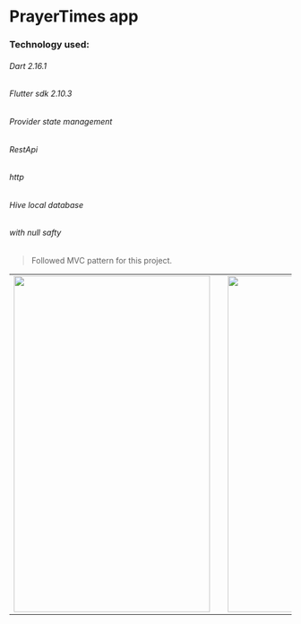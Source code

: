 # PrayerTimes app

<h3> Technology used: </h3>
         <h6>Dart 2.16.1 </h6> 
         <h6> Flutter sdk 2.10.3</h6>
         <h6> Provider state management</h6>
          <h6>RestApi</h6>
         <h6> http</h6>
         <h6> Hive local database</h6>
         <h6> with null safty</h6>
         

 > Followed MVC pattern for this project.

 
 <table>
  <tr>
    <td valign="top"><img src="https://user-images.githubusercontent.com/90932124/197339822-41f3dbcc-8318-4c9f-97a9-0c46459855b4.jpg" width="350" height="600"/></td>
   <td>         </td>
    <td valign="top"><img src="https://user-images.githubusercontent.com/90932124/197339824-fd738b30-c62c-4e58-80c4-bb62709fb679.jpg"  width="350" height="600"/></td>
   
  </tr>
 </table>
